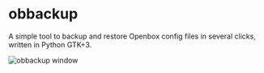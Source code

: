 # obbackup

A simple tool to backup and restore Openbox config files in several clicks, written in Python GTK+3.

![obbackup window](http://nwg.pl/obbackup/images/obbackup_1.png)